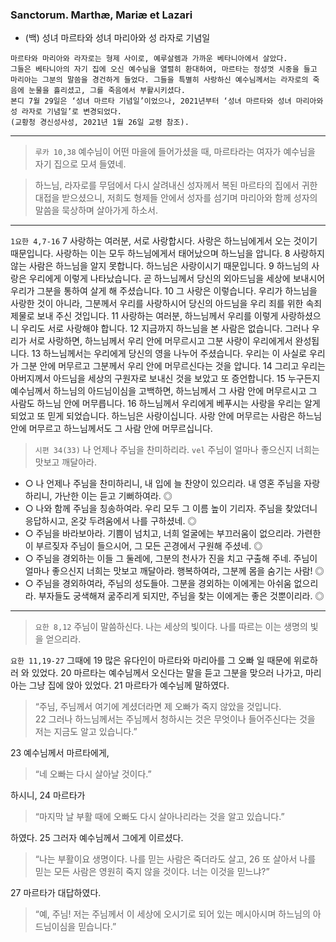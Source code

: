 ### Sanctorum. Marthæ, Mariæ et Lazari
- (백) 성녀 마르타와 성녀 마리아와 성 라자로 기념일

```
마르타와 마리아와 라자로는 형제 사이로, 예루살렘과 가까운 베타니아에서 살았다.  
그들은 베타니아의 자기 집에 오신 예수님을 열렬히 환대하여, 마르타는 정성껏 시중을 들고 마리아는 그분의 말씀을 경건하게 들었다. 그들을 특별히 사랑하신 예수님께서는 라자로의 죽음에 눈물을 흘리셨고, 그를 죽음에서 부활시키셨다.  
본디 7월 29일은 ‘성녀 마르타 기념일’이었으나, 2021년부터 ‘성녀 마르타와 성녀 마리아와 성 라자로 기념일’로 변경되었다.  
(교황청 경신성사성, 2021년 1월 26일 교령 참조).  
```

----

> `루카 10,38` 예수님이 어떤 마을에 들어가셨을 때, 마르타라는 여자가 예수님을 자기 집으로 모셔 들였네.

> 하느님, 라자로를 무덤에서 다시 살려내신 성자께서 복된 마르타의 집에서 귀한 대접을 받으셨으니, 저희도 형제들 안에서 성자를 섬기며 마리아와 함께 성자의 말씀을 묵상하며 살아가게 하소서.

----

`1요한 4,7-16` 7 사랑하는 여러분, 서로 사랑합시다.
사랑은 하느님에게서 오는 것이기 때문입니다.
사랑하는 이는 모두 하느님에게서 태어났으며 하느님을 압니다.
8 사랑하지 않는 사람은 하느님을 알지 못합니다.
하느님은 사랑이시기 때문입니다.
9 하느님의 사랑은 우리에게 이렇게 나타났습니다.
곧 하느님께서 당신의 외아드님을 세상에 보내시어
우리가 그분을 통하여 살게 해 주셨습니다.
10 그 사랑은 이렇습니다.
우리가 하느님을 사랑한 것이 아니라, 그분께서 우리를 사랑하시어 당신의 아드님을 우리 죄를 위한 속죄 제물로 보내 주신 것입니다.
11 사랑하는 여러분, 하느님께서 우리를 이렇게 사랑하셨으니 우리도 서로 사랑해야 합니다.
12 지금까지 하느님을 본 사람은 없습니다.
그러나 우리가 서로 사랑하면, 하느님께서 우리 안에 머무르시고 그분 사랑이 우리에게서 완성됩니다.
13 하느님께서는 우리에게 당신의 영을 나누어 주셨습니다.
우리는 이 사실로 우리가 그분 안에 머무르고 그분께서 우리 안에 머무르신다는 것을 압니다.
14 그리고 우리는 아버지께서 아드님을 세상의 구원자로 보내신 것을 보았고 또 증언합니다.
15 누구든지 예수님께서 하느님의 아드님이심을 고백하면, 하느님께서 그 사람 안에 머무르시고 그 사람도 하느님 안에 머무릅니다.
16 하느님께서 우리에게 베푸시는 사랑을 우리는 알게 되었고 또 믿게 되었습니다.
하느님은 사랑이십니다.
사랑 안에 머무르는 사람은 하느님 안에 머무르고 
하느님께서도 그 사람 안에 머무르십니다.

> `시편 34(33)` 나 언제나 주님을 찬미하리라. `vel` 주님이 얼마나 좋으신지 너희는 맛보고 깨달아라.
- ○ 나 언제나 주님을 찬미하리니, 내 입에 늘 찬양이 있으리라. 내 영혼 주님을 자랑하리니, 가난한 이는 듣고 기뻐하여라. ◎
- ○ 나와 함께 주님을 칭송하여라. 우리 모두 그 이름 높이 기리자. 주님을 찾았더니 응답하시고, 온갖 두려움에서 나를 구하셨네. ◎
- ○ 주님을 바라보아라. 기쁨이 넘치고, 너희 얼굴에는 부끄러움이 없으리라. 가련한 이 부르짖자 주님이 들으시어, 그 모든 곤경에서 구원해 주셨네. ◎
- ○ 주님을 경외하는 이들 그 둘레에, 그분의 천사가 진을 치고 구출해 주네. 주님이 얼마나 좋으신지 너희는 맛보고 깨달아라. 행복하여라, 그분께 몸을 숨기는 사람! ◎
- ○ 주님을 경외하여라, 주님의 성도들아. 그분을 경외하는 이에게는 아쉬움 없으리라. 부자들도 궁색해져 굶주리게 되지만, 주님을 찾는 이에게는 좋은 것뿐이리라. ◎

----

> `요한 8,12` 주님이 말씀하신다. 나는 세상의 빛이다. 나를 따르는 이는 생명의 빛을 얻으리라.

`요한 11,19-27` 그때에 19 많은 유다인이 마르타와 마리아를 그 오빠 일 때문에 위로하러 와 있었다.
20 마르타는 예수님께서 오신다는 말을 듣고 그분을 맞으러 나가고, 마리아는 그냥 집에 앉아 있었다. 21 마르타가 예수님께 말하였다.  
> “주님, 주님께서 여기에 계셨더라면 제 오빠가 죽지 않았을 것입니다.  
22 그러나 하느님께서는 주님께서 청하시는 것은 무엇이나 들어주신다는 것을 저는 지금도 알고 있습니다.”  

23 예수님께서 마르타에게,  
> “네 오빠는 다시 살아날 것이다.”  

하시니, 24 마르타가  
> “마지막 날 부활 때에 오빠도 다시 살아나리라는 것을 알고 있습니다.”  

하였다. 25 그러자 예수님께서 그에게 이르셨다.  
> “나는 부활이요 생명이다. 나를 믿는 사람은 죽더라도 살고, 26 또 살아서 나를 믿는 모든 사람은 영원히 죽지 않을 것이다. 너는 이것을 믿느냐?”

27 마르타가 대답하였다.
> “예, 주님! 저는 주님께서 이 세상에 오시기로 되어 있는 메시아시며 하느님의 아드님이심을 믿습니다.”  